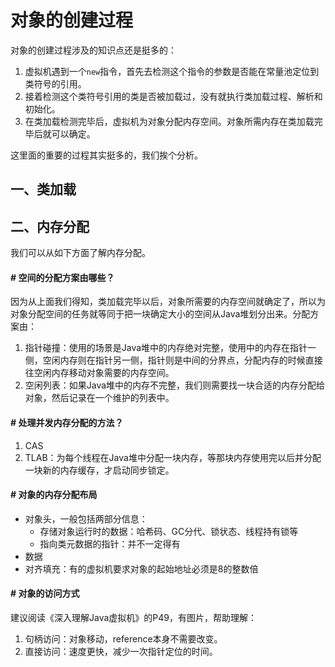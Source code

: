 # 对象的创建过程

对象的创建过程涉及的知识点还是挺多的：

1. 虚拟机遇到一个`new`指令，首先去检测这个指令的参数是否能在常量池定位到类符号的引用。
2. 接着检测这个类符号引用的类是否被加载过，没有就执行类加载过程、解析和初始化。
3. 在类加载检测完毕后，虚拟机为对象分配内存空间。对象所需内存在类加载完毕后就可以确定。

这里面的重要的过程其实挺多的，我们挨个分析。

## 一、类加载

## 二、内存分配

我们可以从如下方面了解内存分配。

#### # 空间的分配方案由哪些？

因为从上面我们得知，类加载完毕以后，对象所需要的内存空间就确定了，所以为对象分配空间的任务就等同于把一块确定大小的空间从Java堆划分出来。分配方案由：

1. 指针碰撞：使用的场景是Java堆中的内存绝对完整，使用中的内存在指针一侧，空闲内存则在指针另一侧，指针则是中间的分界点，分配内存的时候直接往空闲内存移动对象需要的内存空间。
2. 空闲列表：如果Java堆中的内存不完整，我们则需要找一块合适的内存分配给对象，然后记录在一个维护的列表中。

#### # 处理并发内存分配的方法？

1. CAS
2. TLAB：为每个线程在Java堆中分配一块内存，等那块内存使用完以后并分配一块新的内存缓存，才启动同步锁定。

#### # 对象的内存分配布局

- 对象头，一般包括两部分信息：
  - 存储对象运行时的数据：哈希码、GC分代、锁状态、线程持有锁等
  - 指向类元数据的指针：并不一定得有
- 数据
- 对齐填充：有的虚拟机要求对象的起始地址必须是8的整数倍

#### # 对象的访问方式

建议阅读《深入理解Java虚拟机》的P49，有图片，帮助理解：

1. 句柄访问：对象移动，reference本身不需要改变。
2. 直接访问：速度更快，减少一次指针定位的时间。